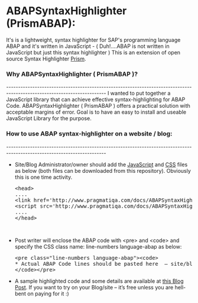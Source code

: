 ABAPSyntaxHighlighter (PrismABAP):
=====================

It's is a lightweight, syntax highlighter for SAP's programming language ABAP and it's written in JavaScript - ( Duh!....ABAP is not written in JavaScript but just this syntax highlighter )
This is an extension of open source Syntax Highlighter <a href="http://www.prismjs.com">Prism</a>.


<h3>Why ABAPSyntaxHighlighter ( PrismABAP )?</h3>
------------------------------------------------------------------------------------------------------------------------
I wanted to put together a JavaScript library that can achieve effective syntax-highlighting for ABAP Code.
ABAPSyntaxHighlighter ( PrismABAP ) offers a practical solution with acceptable margins of error. Goal is to have an easy to install and useable JavaScript Library for the purpose.

<h3>How to use ABAP syntax-highlighter on a website / blog: </h3>
------------------------------------------------------------------------------------------------------------------------
<ul><li>Site/Blog Administrator/owner should add the <a href="http://www.pragmatiqa.com/docs/ABAPSyntaxHighlighter/Final/prismABAP.js" target="_blank">JavaScript</a> and <a href="http://www.pragmatiqa.com/docs/ABAPSyntaxHighlighter/Final/prismABAP.css" target="_blank">CSS</a> files as below (both files can be downloaded from this repository). Obviously this is one time activity.<br />
<pre class="prettyprint">&lt;head&gt;
....
&lt;link href='http://www.pragmatiqa.com/docs/ABAPSyntaxHighlighter/Final/prismABAP.css' rel='stylesheet'/&gt;
&lt;script src='http://www.pragmatiqa.com/docs/ABAPSyntaxHighlighter/Final/prismABAP.js'&gt;&lt;/script&gt;
....
&lt;/head&gt;

</pre></li>
<li>Post writer will enclose the ABAP code with &lt;pre&gt; and &lt;code&gt; and specify the CSS class name: line-numbers language-abap as below:</li>
<pre class="prettyprint">&lt;pre class="line-numbers language-abap"&gt;&lt;code&gt;
* Actual ABAP Code lines should be pasted here  &#8211; site/blog post editor should take care of converting any starting html brackets in ABAP code to &amp;lt; for example field-symbols etc.
&lt;/code&gt;&lt;/pre&gt;
</pre><li>
A sample highlighted code and some details are available at <a href="http://sapblog.rmtiwari.com/2014/01/hacking-together-abap-syntax.html">this Blog Post</a>. 
If you want to try on your Blog/site – it’s free unless you are hell-bent on paying for it :)
</li>
</ul>
